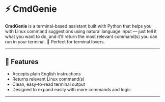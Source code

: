 # ⚡ CmdGenie
**CmdGenie** is a terminal-based assistant built with Python that helps you with Linux command suggestions using natural language input — just tell it what you want to do, and it'll return the most relevant command(s) you can run in your terminal. 🧠 Perfect for terminal lovers.

---

## 🚀 Features

- Accepts plain English instructions
- Returns relevant Linux command(s)
- Clean, easy-to-read terminal output
- Designed to expand easily with more commands and logic

---

